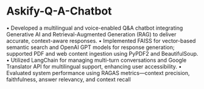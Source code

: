 # Askify-Q-A-Chatbot
  •	Developed a multilingual and voice-enabled Q&A chatbot integrating Generative AI and Retrieval-Augmented Generation (RAG) to deliver accurate, context-aware responses.
	•	Implemented FAISS for vector-based semantic search and OpenAI GPT models for response generation; supported PDF and web content ingestion using PyPDF2 and BeautifulSoup.
	•	Utilized LangChain for managing multi-turn conversations and Google Translator API for multilingual support, enhancing user accessibility.
	•	Evaluated system performance using RAGAS metrics—context precision, faithfulness, answer relevancy, and context recall
